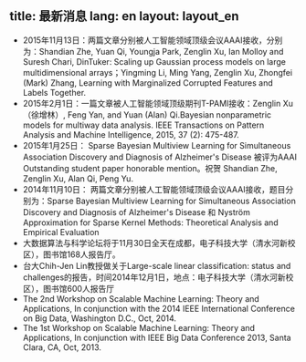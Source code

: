 title: 最新消息
lang: en
layout: layout_en
---

* 2015年11月13日：两篇文章分别被人工智能领域顶级会议AAAI接收，分别为：Shandian Zhe, Yuan Qi, Youngja Park, Zenglin Xu, Ian Molloy and Suresh Chari, DinTuker: Scaling up Gaussian process models on large multidimensional arrays；Yingming Li, Ming Yang, Zenglin Xu, Zhongfei (Mark) Zhang, Learning with Marginalized Corrupted Features and Labels Together. 
* 2015年2月1日：一篇文章被人工智能领域顶级期刊T-PAMI接收：Zenglin Xu（徐增林）, Feng Yan, and Yuan (Alan) Qi.Bayesian nonparametric models for multiway data analysis. IEEE Transactions on Pattern Analysis and Machine Intelligence, 2015, 37 (2): 475-487.
* 2015年1月25日： Sparse Bayesian Multiview Learning for Simultaneous Association Discovery and Diagnosis of Alzheimer's Disease 被评为AAAI Outstanding student paper honorable mention。祝贺 Shandian Zhe, Zenglin Xu, Alan Qi, Peng Yu.
* 2014年11月10日： 两篇文章分别被人工智能领域顶级会议AAAI接收，题目分别为：Sparse Bayesian Multiview Learning for Simultaneous Association Discovery and Diagnosis of Alzheimer's Disease 和  Nyström Approximation for Sparse Kernel Methods: Theoretical Analysis and Empirical Evaluation
* 大数据算法与科学论坛将于11月30日全天在成都，电子科技大学（清水河新校区），图书馆168人报告厅。
* 台大Chih-Jen Lin教授做关于Large-scale linear classification: status and challenges的报告，时间2014年12月1日，地点：电子科技大学（清水河新校区），图书馆600人报告厅
* The 2nd Workshop on Scalable Machine Learning: Theory and Applications, In conjunction with the 2014 IEEE International Conference on Big Data, Washington D.C., Oct, 2014.
* The 1st Workshop on Scalable Machine Learning: Theory and Applications, In conjunction with IEEE Big Data Conference 2013, Santa Clara, CA, Oct, 2013.